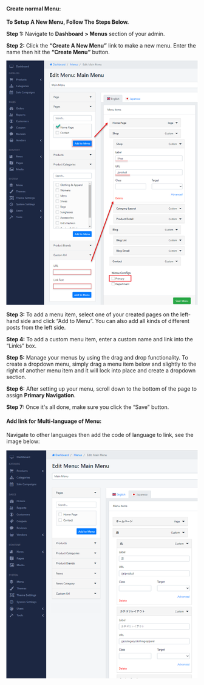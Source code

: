 #### Create normal Menu:

**To Setup A New Menu, Follow The Steps Below.**

**Step 1:**  Navigate to **Dashboard &gt; Menus** section of your admin.

**Step 2:** Click the **“Create A New Menu”** link to make a new menu. Enter the name then hit the **“Create Menu”** button.

![](/assets/images/create-a-menu/0844294579ad0f75582bf0bbc8880e92.png)

**Step 3:** To add a menu item, select one of your created pages on the left-hand side and click “Add to Menu”. You can also add all kinds of different posts from the left side.

**Step 4:** To add a custom menu item, enter a custom name and link into the “Links” box.

**Step 5:** Manage your menus by using the drag and drop functionality. To create a dropdown menu, simply drag a menu item below and slightly to the right of another menu item and it will lock into place and create a dropdown section.

**Step 6:** After setting up your menu, scroll down to the bottom of the page to assign **Primary Navigation**.

**Step 7:** Once it's all done, make sure you click the “Save” button.

#### Add link for Multi-language of Menu:

Navigate to other languages then add the code of language to link, see the image below:

 ![](/assets/images/create-a-menu/a788f37ac14c6d8002a59bee85cffe70.png)